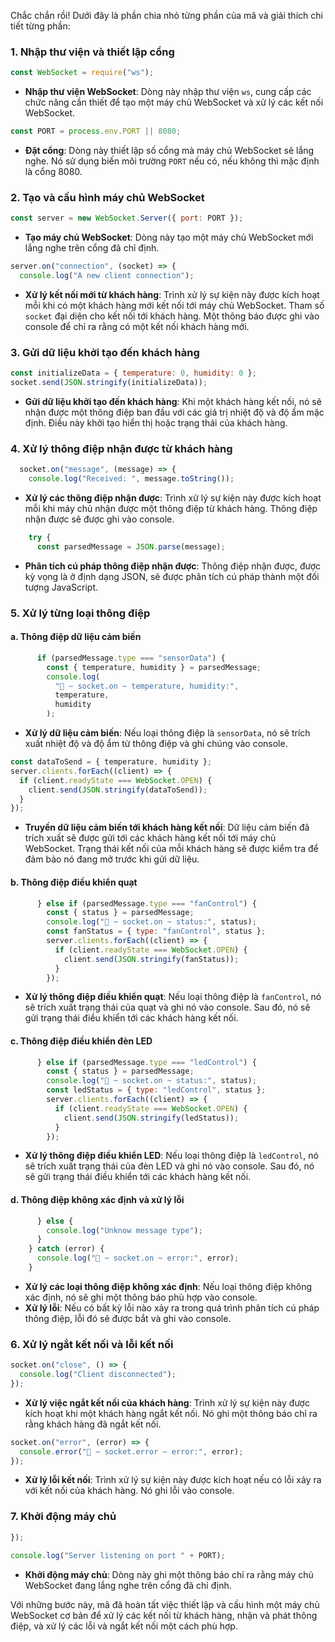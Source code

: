 Chắc chắn rồi! Dưới đây là phần chia nhỏ từng phần của mã và giải thích chi tiết từng phần:

### 1. Nhập thư viện và thiết lập cổng

```javascript
const WebSocket = require("ws");
```

- **Nhập thư viện WebSocket**: Dòng này nhập thư viện `ws`, cung cấp các chức năng cần thiết để tạo một máy chủ WebSocket và xử lý các kết nối WebSocket.

```javascript
const PORT = process.env.PORT || 8080;
```

- **Đặt cổng**: Dòng này thiết lập số cổng mà máy chủ WebSocket sẽ lắng nghe. Nó sử dụng biến môi trường `PORT` nếu có, nếu không thì mặc định là cổng 8080.

### 2. Tạo và cấu hình máy chủ WebSocket

```javascript
const server = new WebSocket.Server({ port: PORT });
```

- **Tạo máy chủ WebSocket**: Dòng này tạo một máy chủ WebSocket mới lắng nghe trên cổng đã chỉ định.

```javascript
server.on("connection", (socket) => {
  console.log("A new client connection");
```

- **Xử lý kết nối mới từ khách hàng**: Trình xử lý sự kiện này được kích hoạt mỗi khi có một khách hàng mới kết nối tới máy chủ WebSocket. Tham số `socket` đại diện cho kết nối tới khách hàng. Một thông báo được ghi vào console để chỉ ra rằng có một kết nối khách hàng mới.

### 3. Gửi dữ liệu khởi tạo đến khách hàng

```javascript
const initializeData = { temperature: 0, humidity: 0 };
socket.send(JSON.stringify(initializeData));
```

- **Gửi dữ liệu khởi tạo đến khách hàng**: Khi một khách hàng kết nối, nó sẽ nhận được một thông điệp ban đầu với các giá trị nhiệt độ và độ ẩm mặc định. Điều này khởi tạo hiển thị hoặc trạng thái của khách hàng.

### 4. Xử lý thông điệp nhận được từ khách hàng

```javascript
  socket.on("message", (message) => {
    console.log("Received: ", message.toString());
```

- **Xử lý các thông điệp nhận được**: Trình xử lý sự kiện này được kích hoạt mỗi khi máy chủ nhận được một thông điệp từ khách hàng. Thông điệp nhận được sẽ được ghi vào console.

```javascript
    try {
      const parsedMessage = JSON.parse(message);
```

- **Phân tích cú pháp thông điệp nhận được**: Thông điệp nhận được, được kỳ vọng là ở định dạng JSON, sẽ được phân tích cú pháp thành một đối tượng JavaScript.

### 5. Xử lý từng loại thông điệp

#### a. Thông điệp dữ liệu cảm biến

```javascript
      if (parsedMessage.type === "sensorData") {
        const { temperature, humidity } = parsedMessage;
        console.log(
          "🚀 ~ socket.on ~ temperature, humidity:",
          temperature,
          humidity
        );
```

- **Xử lý dữ liệu cảm biến**: Nếu loại thông điệp là `sensorData`, nó sẽ trích xuất nhiệt độ và độ ẩm từ thông điệp và ghi chúng vào console.

```javascript
const dataToSend = { temperature, humidity };
server.clients.forEach((client) => {
  if (client.readyState === WebSocket.OPEN) {
    client.send(JSON.stringify(dataToSend));
  }
});
```

- **Truyền dữ liệu cảm biến tới khách hàng kết nối**: Dữ liệu cảm biến đã trích xuất sẽ được gửi tới các khách hàng kết nối tới máy chủ WebSocket. Trạng thái kết nối của mỗi khách hàng sẽ được kiểm tra để đảm bảo nó đang mở trước khi gửi dữ liệu.

#### b. Thông điệp điều khiển quạt

```javascript
      } else if (parsedMessage.type === "fanControl") {
        const { status } = parsedMessage;
        console.log("🚀 ~ socket.on ~ status:", status);
        const fanStatus = { type: "fanControl", status };
        server.clients.forEach((client) => {
          if (client.readyState === WebSocket.OPEN) {
            client.send(JSON.stringify(fanStatus));
          }
        });
```

- **Xử lý thông điệp điều khiển quạt**: Nếu loại thông điệp là `fanControl`, nó sẽ trích xuất trạng thái của quạt và ghi nó vào console. Sau đó, nó sẽ gửi trạng thái điều khiển tới các khách hàng kết nối.

#### c. Thông điệp điều khiển đèn LED

```javascript
      } else if (parsedMessage.type === "ledControl") {
        const { status } = parsedMessage;
        console.log("🚀 ~ socket.on ~ status:", status);
        const ledStatus = { type: "ledControl", status };
        server.clients.forEach((client) => {
          if (client.readyState === WebSocket.OPEN) {
            client.send(JSON.stringify(ledStatus));
          }
        });
```

- **Xử lý thông điệp điều khiển LED**: Nếu loại thông điệp là `ledControl`, nó sẽ trích xuất trạng thái của đèn LED và ghi nó vào console. Sau đó, nó sẽ gửi trạng thái điều khiển tới các khách hàng kết nối.

#### d. Thông điệp không xác định và xử lý lỗi

```javascript
      } else {
        console.log("Unknow message type");
      }
    } catch (error) {
      console.log("🚀 ~ socket.on ~ error:", error);
    }
```

- **Xử lý các loại thông điệp không xác định**: Nếu loại thông điệp không xác định, nó sẽ ghi một thông báo phù hợp vào console.
- **Xử lý lỗi**: Nếu có bất kỳ lỗi nào xảy ra trong quá trình phân tích cú pháp thông điệp, lỗi đó sẽ được bắt và ghi vào console.

### 6. Xử lý ngắt kết nối và lỗi kết nối

```javascript
socket.on("close", () => {
  console.log("Client disconnected");
});
```

- **Xử lý việc ngắt kết nối của khách hàng**: Trình xử lý sự kiện này được kích hoạt khi một khách hàng ngắt kết nối. Nó ghi một thông báo chỉ ra rằng khách hàng đã ngắt kết nối.

```javascript
socket.on("error", (error) => {
  console.error("🚀 ~ socket.error ~ error:", error);
});
```

- **Xử lý lỗi kết nối**: Trình xử lý sự kiện này được kích hoạt nếu có lỗi xảy ra với kết nối của khách hàng. Nó ghi lỗi vào console.

### 7. Khởi động máy chủ

```javascript
});

console.log("Server listening on port " + PORT);
```

- **Khởi động máy chủ**: Dòng này ghi một thông báo chỉ ra rằng máy chủ WebSocket đang lắng nghe trên cổng đã chỉ định.

Với những bước này, mã đã hoàn tất việc thiết lập và cấu hình một máy chủ WebSocket cơ bản để xử lý các kết nối từ khách hàng, nhận và phát thông điệp, và xử lý các lỗi và ngắt kết nối một cách phù hợp.
